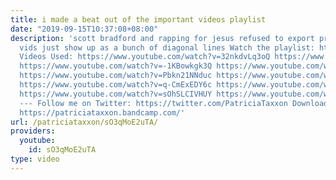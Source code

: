 ```yaml
---
title: i made a beat out of the important videos playlist
date: "2019-09-15T10:37:08+08:00"
description: 'scott bradford and rapping for jesus refused to export properly so those
  vids just show up as a bunch of diagonal lines Watch the playlist: https://www.youtube.com/playlist?list=PLOy0j9AvlVZPto6IkjKfpu0Scx--7PGTC
  Videos Used: https://www.youtube.com/watch?v=32nkdvLq3oQ https://www.youtube.com/watch?v=b3sOOBicyDY
  https://www.youtube.com/watch?v=-1KBowkgk3Q https://www.youtube.com/watch?v=lg_sd_EpTDs
  https://www.youtube.com/watch?v=Pbkn21NNduc https://www.youtube.com/watch?v=kzHIs7j1CCs
  https://www.youtube.com/watch?v=q-CmExEDY6c https://www.youtube.com/watch?v=NZOFukA2V0A
  https://www.youtube.com/watch?v=sOhSLCIVHUY https://www.youtube.com/watch?v=_X6VoFBCE9k
  --- Follow me on Twitter: https://twitter.com/PatriciaTaxxon Download my Music:
  https://patriciataxxon.bandcamp.com/'
url: /patriciataxxon/sO3qMoE2uTA/
providers:
  youtube:
    id: sO3qMoE2uTA
type: video
---
```

